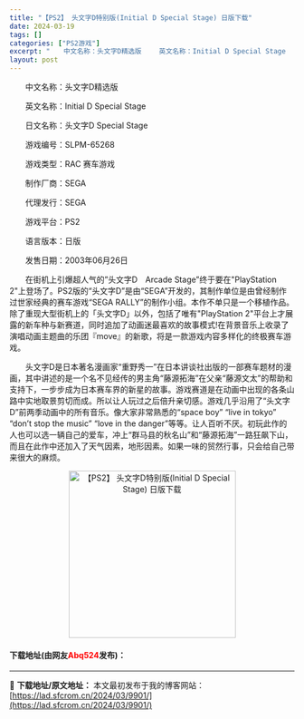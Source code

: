 ```yaml
---
title: "【PS2】 头文字D特别版(Initial D Special Stage) 日版下载"
date: 2024-03-19
tags: []
categories: ["PS2游戏"]
excerpt: "　　中文名称：头文字D精选版 　　英文名称：Initial D Special Stage 　　日文名称：头文字D Special Stage 　　游戏编号：SLPM-65268 　　游戏类型：RAC 赛车游戏 　　制作厂商：SEGA 　　代理发行：SEGA 　　游戏平台：PS2 　　语言版本：日版&hellip;"
layout: post
---
```


 <p>　　中文名称：头文字D精选版</p> <p>　　英文名称：Initial D Special Stage</p> <p>　　日文名称：头文字D Special Stage</p> <p>　　游戏编号：SLPM-65268</p> <p>　　游戏类型：RAC 赛车游戏</p> <p>　　制作厂商：SEGA</p> <p>　　代理发行：SEGA</p> <p>　　游戏平台：PS2</p> <p>　　语言版本：日版</p> <p>　　发售日期：2003年06月26日</p> <p>　　在街机上引爆超人气的&rdquo;头文字D　Arcade Stage&rdquo;终于要在&quot;PlayStation 2&quot;上登场了。PS2版的&ldquo;头文字D&rdquo;是由&ldquo;SEGA&rdquo;开发的，其制作单位是由曾经制作过世家经典的赛车游戏&ldquo;SEGA RALLY&rdquo;的制作小组。本作不单只是一个移植作品。除了重现大型街机上的「头文字D」以外，包括了唯有&quot;PlayStation 2&quot;平台上才展露的新车种与新赛道，同时追加了动画迷最喜欢的故事模式!在背景音乐上收录了演唱动画主题曲的乐团『move』的新歌，将是一款游戏内容多样化的终极赛车游戏。</p> <p>　　头文字D是日本著名漫画家&ldquo;重野秀一&rdquo;在日本讲谈社出版的一部赛车题材的漫画，其中讲述的是一个名不见经传的男主角&ldquo;藤源拓海&rdquo;在父亲&ldquo;藤源文太&rdquo;的帮助和支持下，一步步成为日本赛车界的新星的故事。游戏赛道是在动画中出现的各条山路中实地取景剪切而成。所以让人玩过之后倍升亲切感。游戏几乎沿用了&ldquo;头文字D&rdquo;前两季动画中的所有音乐。像大家非常熟悉的&ldquo;space boy&rdquo; &ldquo;live in tokyo&rdquo; &ldquo;don&rsquo;t stop the music&rdquo; &ldquo;love in the danger&rdquo;等等。让人百听不厌。初玩此作的人也可以选一辆自己的爱车，冲上&ldquo;群马县的秋名山&rdquo;和&ldquo;藤源拓海&rdquo;一路狂飙下山，而且在此作中还加入了天气因素，地形因素。如果一味的贸然行事，只会给自己带来很大的麻烦。</p> <p align="center"><img align="" border="0" src="https://lad.sfcrom.cn/wp-content/uploads/2024/03/20240319_65f9979cd21d5.jpg" width="295" alt="【PS2】 头文字D特别版(Initial D Special Stage) 日版下载" /></p> <p><h4>下载地址(由网友<font color="red">Abq524</font>发布)：</h4></p> 

---
📖 **下载地址/原文地址：** 本文最初发布于我的博客网站：[https://lad.sfcrom.cn/2024/03/9901/](https://lad.sfcrom.cn/2024/03/9901/)
